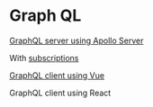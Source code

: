 # Graph QL

[GraphQL server using Apollo Server](./apollo-server.md)

With [subscriptions](apollo-server-subscriptions.md)

[GraphQL client using Vue](./vue-apollo-client.md)

GraphQL client using React
